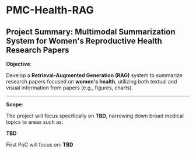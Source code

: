 # PMC-Health-RAG

## Project Summary: Multimodal Summarization System for Women's Reproductive Health Research Papers

**Objective**:

Develop a **Retrieval-Augmented Generation (RAG)** system to summarize research papers focused on **women's health**, utilizing both textual and visual information from papers (e.g., figures, charts).

---

**Scope**:

The project will focus specifically on **TBD**, narrowing down broad medical topics to areas such as:

**TBD**

First PoC will focus on: **TBD**
